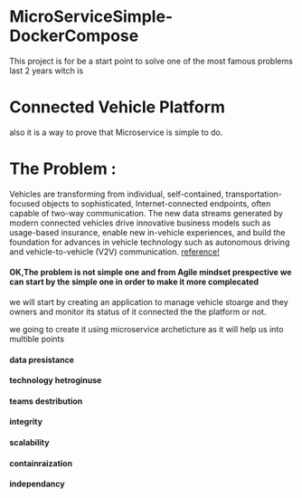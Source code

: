 # MicroServiceSimple-DockerCompose
This project is for be a start point to solve one of the most famous problems last 2 years witch is  
# Connected Vehicle Platform 
also it is a way to prove that Microservice is simple to do.

# The Problem :
Vehicles are transforming from individual, self-contained, transportation-focused objects to sophisticated, Internet-connected endpoints, often capable of two-way communication. The new data streams generated by modern connected vehicles drive innovative business models such as usage-based insurance, enable new in-vehicle experiences, and build the foundation for advances in vehicle technology such as autonomous driving and vehicle-to-vehicle (V2V) communication.
 <a href="https://cloud.google.com/solutions/designing-connected-vehicle-platform">reference!</a> 

#### OK,The problem is not simple one and from Agile mindset prespective we can start by the simple one in order to make it more complecated 
we will start by creating an application to manage vehicle stoarge and they owners and monitor its status of it connected the the platform or not.

we going to create it using microservice archeticture as it will help us into multible points
#### data presistance
#### technology hetroginuse
#### teams destribution 
#### integrity
#### scalability
#### containraization 
#### independancy 



